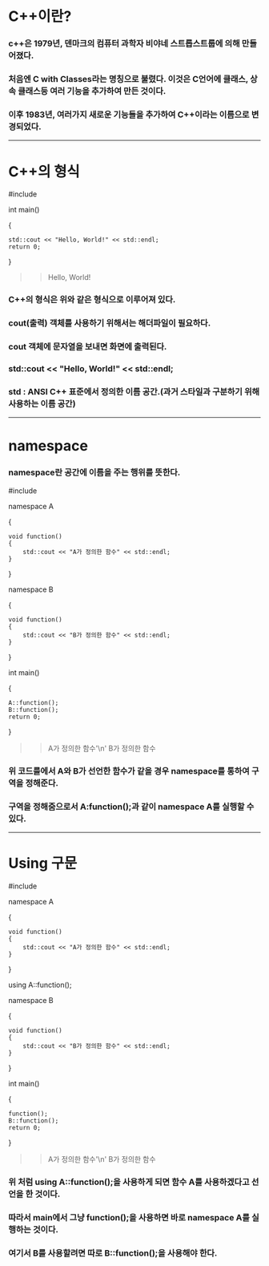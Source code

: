 # C++이란?
### c++은 1979년, 덴마크의 컴퓨터 과학자 비야네 스트롭스트룹에 의해 만들어졌다.
### 처음엔 C with Classes라는 명칭으로 불렸다. 이것은 C언어에 클래스, 상속 클래스등 여러 기능을 추가하여 만든 것이다.
### 이후 1983년, 여러가지 새로운 기능들을 추가하여 C++이라는 이름으로 변경되었다.
---
# C++의 형식
#include <iostream>

int main()

{

	std::cout << "Hello, World!" << std::endl;
	return 0;
}
>>Hello, World!

### C++의 형식은 위와 같은 형식으로 이루어져 있다.
### cout(출력) 객체를 사용하기 위해서는 <iostream> 해더파일이 필요하다.
### cout 객체에 문자열을 보내면 화면에 출력된다.
### std::cout << "Hello, World!" << std::endl;
### std : ANSI C++ 표준에서 정의한 이름 공간.(과거 스타일과 구분하기 위해 사용하는 이름 공간)
---
# namespace
### namespace란 공간에 이름을 주는 행위를 뜻한다.
#include <iostream>

namespace A

{

	void function()
	{
		std::cout << "A가 정의한 함수" << std::endl;
	}
}

namespace B 

{

	void function()
	{
		std::cout << "B가 정의한 함수" << std::endl;
	}
}

int main()

{

	A::function();
	B::function();
	return 0;
}
>> A가 정의한 함수'\n'
>> B가 정의한 함수

### 위 코드를에서 A와 B가 선언한 함수가 같을 경우 namespace를 통하여 구역을 정해준다.
### 구역을 정해줌으로서 A:function();과 같이 namespace A를 실행할 수 있다.
---
# Using 구문
#include <iostream>

namespace A

{

	void function()
	{
		std::cout << "A가 정의한 함수" << std::endl;
	}
}

using A::function();

namespace B 

{

	void function()
	{
		std::cout << "B가 정의한 함수" << std::endl;
	}
}

int main()

{

	function();
	B::function();
	return 0;
}
>> A가 정의한 함수'\n'
>> B가 정의한 함수
### 위 처럼 using A::function();을 사용하게 되면 함수 A를 사용하겠다고 선언을 한 것이다.
### 따라서 main에서 그냥 function();을 사용하면 바로 namespace A를 실행하는 것이다.
### 여기서 B를 사용할려면 따로 B::function();을 사용해야 한다.
